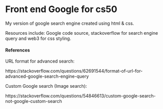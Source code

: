 # Front end Google for cs50
<p>My version of google search engine created using html &amp; css.</p>
<p>Resources include: Google code source, stackoverflow for search engine query and web3 for css styling.</p>

<h4>References</h4>
  <p>URL format for advanced search:</p>
https://stackoverflow.com/questions/62691544/format-of-url-for-advanced-google-search-engine-query

  <p>Custom Google search (Image search):</p>
https://stackoverflow.com/questions/54846613/custom-google-search-not-google-custom-search

